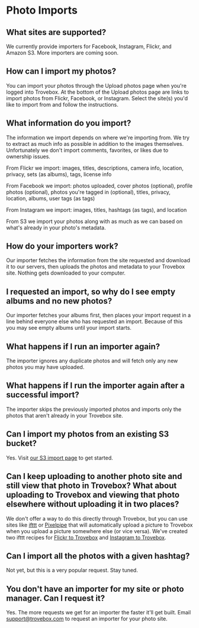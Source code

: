 Photo Imports
====================

## What sites are supported?
We currently provide importers for Facebook, Instagram, Flickr, and Amazon S3. More importers are coming soon.

## How can I import my photos?
You can import your photos through the Upload photos page when you're logged into Trovebox. At the bottom of the Upload photos page are links to import photos from Flickr, Facebook, or Instagram. Select the site(s) you'd like to import from and follow the instructions.

## What information do you import?
The information we import depends on where we're importing from. We try to extract as much info as possible in addition to the images themselves. Unfortunately we don't import comments, favorites, or likes due to ownership issues.

From Flickr we import: images, titles, descriptions, camera info, location, privacy, sets (as albums), tags, license info

From Facebook we import: photos uploaded, cover photos (optional), profile photos (optional), photos you're tagged in (optional), titles, privacy, location, albums, user tags (as tags)

From Instagram we import: images, titles, hashtags (as tags), and location

From S3 we import your photos along with as much as we can based on what's already in your photo's metadata.

## How do your importers work?
Our importer fetches the information from the site requested and download it to our servers, then uploads the photos and metadata to your Trovebox site. Nothing gets downloaded to your computer.

## I requested an import, so why do I see empty albums and no new photos?
Our importer fetches your albums first, then places your import request in a line behind everyone else who has requested an import. Because of this you may see empty albums until your import starts.

## What happens if I run an importer again?
The importer ignores any duplicate photos and will fetch only any new photos you may have uploaded.

## What happens if I run the importer again after a successful import?
The importer skips the previously imported photos and imports only the photos that aren't already in your Trovebox site.

## Can I import my photos from an existing S3 bucket?
Yes. Visit [our S3 import page](https://trovebox.com/for/s3/import) to get started.

## Can I keep uploading to another photo site and still view that photo in Trovebox? What about uploading to Trovebox and viewing that photo elsewhere without uploading it in two places?
We don't offer a way to do this directly through Trovebox, but you can use sites like <a href="http://ifttt.com">ifttt</a> or <a href="http://pi.pe">Pixelpipe</a> that will automatically upload a picture to Trovebox when you upload a picture somewhere else (or vice versa). We've created two ifttt recipes for [Flickr to Trovebox](https://ifttt.com/recipes/16965) and [Instagram to Trovebox](https://ifttt.com/recipes/16959).

## Can I import all the photos with a given hashtag?
Not yet, but this is a very popular request. Stay tuned.

## You don't have an importer for my site or photo manager. Can I request it?
Yes. The more requests we get for an importer the faster it'll get built. Email [support@trovebox.com](support@trovebox.com) to request an importer for your photo site.
